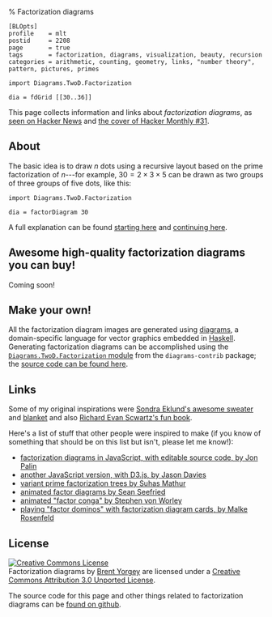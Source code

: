 % Factorization diagrams

    [BLOpts]
    profile    = mlt
    postid     = 2208
    page       = true
    tags       = factorization, diagrams, visualization, beauty, recursion
    categories = arithmetic, counting, geometry, links, "number theory", pattern, pictures, primes

```{.dia width='400'}
import Diagrams.TwoD.Factorization

dia = fdGrid [[30..36]]
```

This page collects information and links about *factorization
diagrams*, as
[seen on Hacker News](https://news.ycombinator.com/item?id=4620071)
and
[the cover of Hacker Monthly #31](http://hackermonthly.com/issue-31.html).

About
-----

The basic idea is to draw $n$ dots using a recursive layout based on
the prime factorization of $n$---for example, $30 = 2 \times 3 \times
5$ can be drawn as two groups of three groups of five dots, like this:

```{.dia width='200' height='200'}
import Diagrams.TwoD.Factorization

dia = factorDiagram 30
```

A full explanation can be found
[starting here](http://mathlesstraveled.com/2012/10/05/factorization-diagrams/)
and
[continuing here](http://mathlesstraveled.com/2012/11/05/more-factorization-diagrams/).

Awesome high-quality factorization diagrams you can buy!
--------------------------------------------------------

Coming soon!

Make your own!
--------------

All the factorization diagram images are generated using
[diagrams](http://projects.haskell.org/diagrams), a domain-specific
language for vector graphics embedded in
[Haskell](http://www.haskell.org/haskellwiki/Haskell).  Generating
factorization diagrams can be accomplished using the
[`Diagrams.TwoD.Factorization` module](http://hackage.haskell.org/packages/archive/diagrams-contrib/latest/doc/html/Diagrams-TwoD-Factorization.html)
from the `diagrams-contrib` package; the
[source code can be found here](https://github.com/diagrams/diagrams-contrib/blob/master/src/Diagrams/TwoD/Factorization.hs).

Links
-----

Some of my original inspirations were
[Sondra Eklund's awesome sweater](http://sonderbooks.com/blog/?p=843)
and [blanket](http://sonderbooks.com/blog/?cat=206) and also
[Richard Evan Scwartz's fun book](http://www.amazon.com/Count-Monsters-Richard-Evan-Schwartz/dp/1568815786).

Here's a list of stuff that other people were inspired to make (if you
know of something that should be on this list but isn't, please let me know!):

* [factorization diagrams in JavaScript, with editable source code, by Jon Palin](http://jsfiddle.net/FEKX2/3/)
* [another JavaScript version, with D3.js, by Jason Davies](http://www.jasondavies.com/factorisation-diagrams/)
* [variant prime factorization trees by Suhas Mathur](http://thebayesianobserver.wordpress.com/2012/10/07/factor-diagrams/)
* [animated factor diagrams by Sean Seefried](http://seanseefried.com/factor-diagrams/)
* [animated "factor conga" by Stephen von Worley](http://www.datapointed.net/visualizations/math/factorization/animated-diagrams/)
* [playing "factor dominos" with factorization diagram cards, by Malke Rosenfeld](http://mathinyourfeet.blogspot.com/2012/11/new-math-game-factor-dominoes.html)

License
-------

 <a rel="license" href="http://creativecommons.org/licenses/by/3.0/deed.en_US"><img alt="Creative Commons License" style="border-width:0" src="http://i.creativecommons.org/l/by/3.0/88x31.png" /></a><br /><span xmlns:dct="http://purl.org/dc/terms/" property="dct:title">Factorization diagrams</span> by <a xmlns:cc="http://creativecommons.org/ns#" href="http://www.mathlesstraveled.com/factorization" property="cc:attributionName" rel="cc:attributionURL">Brent Yorgey</a> are licensed under a <a rel="license" href="http://creativecommons.org/licenses/by/3.0/deed.en_US">Creative Commons Attribution 3.0 Unported License</a>.

The source code for this page and other things related to
factorization diagrams can be
[found on github](http://github.com/byorgey/factorization-diagrams).

